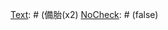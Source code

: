 [Text]: # (繫上安全帶)
[NoCheck]: # (false)

[Text]: # (把車子停在明亮繁忙的地點)
[NoCheck]: # (false)

[Text]: # (離開時關閉窗戶並鎖上門戶。)
[NoCheck]: # (false)

[Text]: # (回到車子上去，手裏握有鑰匙。)
[NoCheck]: # (false)

[Text]: # (把入口的大門鎖上)
[NoCheck]: # (false)

[Text]: # (窗戶打開約5公分間隙)
[NoCheck]: # (false)

[Text]: # (不要超速)
[NoCheck]: # (false)

[Text]: # (了解當地的駕駛規則)
[NoCheck]: # (false)

[Text]: # (避免在夜間或單獨開車)
[NoCheck]: # (false)

[Text]: # (讓燃料箱維持在半滿以上)
[NoCheck]: # (false)

[Text]: # (辦公室多留一把鑰匙)
[NoCheck]: # (false)

[Text]: # (除非遭到脅迫，不要帶著未經同意的乘客)
[NoCheck]: # (false)

[Text]: # (在抵達處會同工作人員)
[NoCheck]: # (false)

[Text]: # (改變正常的行程時間/路徑)
[NoCheck]: # (false)

[Text]: # (安排好其它替代的路徑)
[NoCheck]: # (false)

[Text]: # (避免犯罪區域或檢查站)
[NoCheck]: # (false)

[Text]: # (諮詢其它機構)
[NoCheck]: # (false)

[Text]: # (知會團隊旅行計畫)
[NoCheck]: # (false)

[Text]: # (適當地把車子作記號)
[NoCheck]: # (false)

[Text]: # (避免從情況多變的地區送出敏感東西)
[NoCheck]: # (false)

[Text]: # (旅程考慮)
[NoCheck]: # (true)

[Text]: # (近期事件)
[NoCheck]: # (false)

[Text]: # (天氣)
[NoCheck]: # (false)

[Text]: # (長度)
[NoCheck]: # (false)

[Text]: # (通訊)
[NoCheck]: # (false)

[Text]: # (檢查站/其它危險點)
[NoCheck]: # (false)

[Text]: # (安全 '航點')
[NoCheck]: # (false)

[Text]: # (補充油料停站)
[NoCheck]: # (false)

[Text]: # (飲食站)
[NoCheck]: # (false)

[Text]: # (故障情況時的備案)
[NoCheck]: # (false)

[Text]: # (合適的汽車種類)
[NoCheck]: # (false)

[Text]: # (如果在危險地區，留心司機的種族)
[NoCheck]: # (false)

[Text]: # (檢查)
[NoCheck]: # (true)

[Text]: # (輪胎)
[NoCheck]: # (false)

[Text]: # (安全帶)
[NoCheck]: # (false)

[Text]: # (燃料)
[NoCheck]: # (false)

[Text]: # (剎車)
[NoCheck]: # (false)

[Text]: # (油料)
[NoCheck]: # (false)

[Text]: # (引導)
[NoCheck]: # (false)

[Text]: # (載入)
[NoCheck]: # (false)

[Text]: # (留在車上)
[NoCheck]: # (true)

[Text]: # (通訊設備和重要的電話號碼)
[NoCheck]: # (false)

[Text]: # (多餘的燃料 \u0026 油料)
[NoCheck]: # (false)

[Text]: # (水)
[NoCheck]: # (false)

[Text]: # (地圖)
[NoCheck]: # (false)

[Text]: # (GPS)
[NoCheck]: # (false)

[Text]: # (車子多出來的零件)
[NoCheck]: # (false)

[Text]: # (備胎(x2)
[NoCheck]: # (false)

[Text]: # (基本工具)
[NoCheck]: # (false)

[Text]: # (熒光反亮的三角警告號誌)
[NoCheck]: # (false)

[Text]: # (拖繩)
[NoCheck]: # (false)

[Text]: # (急救箱)
[NoCheck]: # (false)

[Text]: # (火炬)
[NoCheck]: # (false)

[Text]: # (若有必要，準備旅行許可證)
[NoCheck]: # (false)

[Text]: # (簽證)
[NoCheck]: # (false)

[Text]: # (行車文件)
[NoCheck]: # (false)

[Text]: # (駕駛執照 \u0026 保險證明)
[NoCheck]: # (false)

[Text]: # (個人識別證)
[NoCheck]: # (false)

[Text]: # (若有，請帶組織識別證)
[NoCheck]: # (false)

[Text]: # (醫藥疫苗注射證明)
[NoCheck]: # (false)

[Text]: # (食物)
[NoCheck]: # (false)

[Text]: # (水)
[NoCheck]: # (false)

[Text]: # (冷/ 熱天氣的衣物)
[NoCheck]: # (false)

[Text]: # (毯子/ 遮陽物)
[NoCheck]: # (false)

[Text]: # (發生意外的情況下)
[NoCheck]: # (true)

[Text]: # (判斷停留的風險)
[NoCheck]: # (false)

[Text]: # (除非太過危險，不要離開)
[NoCheck]: # (false)

[Text]: # (如果遇上危險，開車到最近的警察或軍隊駐所)
[NoCheck]: # (false)

[Text]: # (確認地點安全，別人可以看到。)
[NoCheck]: # (false)

[Text]: # (提供適當協助)
[NoCheck]: # (false)

[Text]: # (與當局聯絡與保持合作)
[NoCheck]: # (false)

[Text]: # (聯絡辦公室)
[NoCheck]: # (false)

[Text]: # (將相關的景像與細節拍照下來)
[NoCheck]: # (false)

[Text]: # (如果合適，透過活動記錄文件來完成事件報告)
[NoCheck]: # (false)